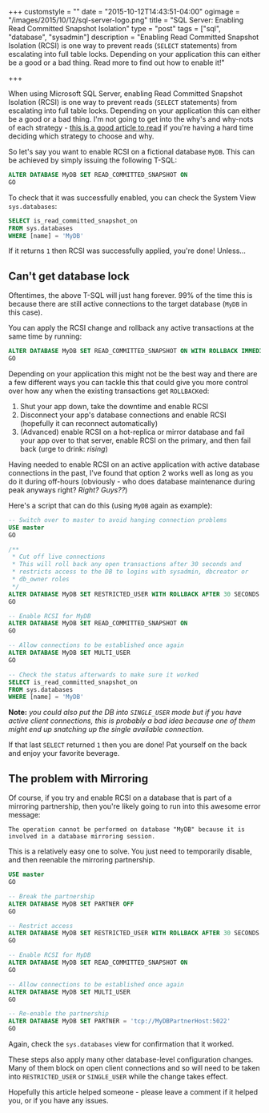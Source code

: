 +++
customstyle = ""
date = "2015-10-12T14:43:51-04:00"
ogimage = "/images/2015/10/12/sql-server-logo.png"
title = "SQL Server: Enabling Read Committed Snapshot Isolation"
type = "post"
tags = ["sql", "database", "sysadmin"]
description = "Enabling Read Committed Snapshot Isolation (RCSI) is one way to prevent reads (`SELECT` statements) from escalating into full table locks. Depending on your application this can either be a good or a bad thing. Read more to find out how to enable it!"

+++

When using Microsoft SQL Server, enabling Read Committed Snapshot Isolation (RCSI) is one way to prevent reads (`SELECT` statements) from escalating into full table locks. Depending on your application this can either be a good or a bad thing. I'm not going to get into the why's and why-nots of each strategy - [this is a good article to read](https://technet.microsoft.com/en-us/library/ms188277.aspx) if you're having a hard time deciding which strategy to choose and why.

So let's say you want to enable RCSI on a fictional database `MyDB`. This can be achieved by simply issuing the following T-SQL:

```sql
ALTER DATABASE MyDB SET READ_COMMITTED_SNAPSHOT ON
GO
```

To check that it was successfully enabled, you can check the System View `sys.databases`:

```sql
SELECT is_read_committed_snapshot_on
FROM sys.databases
WHERE [name] = 'MyDB'
```

If it returns `1` then RCSI was successfully applied, you're done! Unless...
<!--more-->
## Can't get database lock

Oftentimes, the above T-SQL will just hang forever. 99% of the time this is because there are still active connections to the target database (`MyDB` in this case).

You can apply the RCSI change and rollback any active transactions at the same time by running:

```sql
ALTER DATABASE MyDB SET READ_COMMITTED_SNAPSHOT ON WITH ROLLBACK IMMEDIATE
GO
```

Depending on your application this might not be the best way and there are a few different ways you can tackle this that could give you more control over how any when the existing transactions get `ROLLBACK`ed:

 1. Shut your app down, take the downtime and enable RCSI
 2. Disconnect your app's database connections and enable RCSI (hopefully it can reconnect automatically)
 3. (Advanced) enable RCSI on a hot-replica or mirror database and fail your app over to that server, enable RCSI on the primary, and then fail back (urge to drink: _rising_)

Having needed to enable RCSI on an active application with active database connections in the past, I've found that option 2 works well as long as you do it during off-hours (obviously - who does database maintenance during peak anyways right? _Right? Guys??_)

Here's a script that can do this (using `MyDB` again as example):

```sql
-- Switch over to master to avoid hanging connection problems
USE master
GO

/**
 * Cut off live connections
 * This will roll back any open transactions after 30 seconds and
 * restricts access to the DB to logins with sysadmin, dbcreator or
 * db_owner roles
 */
ALTER DATABASE MyDB SET RESTRICTED_USER WITH ROLLBACK AFTER 30 SECONDS
GO

-- Enable RCSI for MyDB
ALTER DATABASE MyDB SET READ_COMMITTED_SNAPSHOT ON
GO

-- Allow connections to be established once again
ALTER DATABASE MyDB SET MULTI_USER
GO

-- Check the status afterwards to make sure it worked
SELECT is_read_committed_snapshot_on
FROM sys.databases
WHERE [name] = 'MyDB'
```

**Note:** _you could also put the DB into `SINGLE_USER` mode but if you have active client connections, this is probably a bad idea because one of them might end up snatching up the single available connection._

If that last `SELECT` returned `1` then you are done! Pat yourself on the back and enjoy your favorite beverage.

## The problem with Mirroring

Of course, if you try and enable RCSI on a database that is part of a mirroring partnership, then you're likely going to run into this awesome error message:

```text
The operation cannot be performed on database "MyDB" because it is involved in a database mirroring session.
```

This is a relatively easy one to solve. You just need to temporarily disable, and then reenable the mirroring partnership.

```sql
USE master
GO

-- Break the partnership
ALTER DATABASE MyDB SET PARTNER OFF
GO

-- Restrict access
ALTER DATABASE MyDB SET RESTRICTED_USER WITH ROLLBACK AFTER 30 SECONDS
GO

-- Enable RCSI for MyDB
ALTER DATABASE MyDB SET READ_COMMITTED_SNAPSHOT ON
GO

-- Allow connections to be established once again
ALTER DATABASE MyDB SET MULTI_USER
GO

-- Re-enable the partnership
ALTER DATABASE MyDB SET PARTNER = 'tcp://MyDBPartnerHost:5022'
GO
```

Again, check the `sys.databases` view for confirmation that it worked.

These steps also apply many other database-level configuration changes. Many of them block on open client connections and so will need to be taken into `RESTRICTED_USER` or `SINGLE_USER` while the change takes effect.

Hopefully this article helped someone - please leave a comment if it helped you, or if you have any issues.
